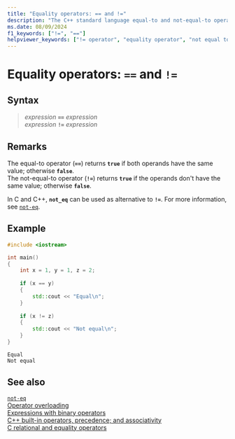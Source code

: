 ```yaml
---
title: "Equality operators: == and !="
description: "The C++ standard language equal-to and not-equal-to operator syntax and use."
ms.date: 08/09/2024
f1_keywords: ["!=", "=="]
helpviewer_keywords: ["!= operator", "equality operator", "not equal to operator", "equality operator [C++], syntax", "== operator", "equal to operator"]
---
```

# Equality operators: `==` and `!=`

## Syntax

> *expression* **`==`** *expression*\
> *expression* **`!=`** *expression*

## Remarks

The equal-to operator (**`==`**) returns **`true`** if both operands have the same value; otherwise **`false`**.\
The not-equal-to operator (**`!=`**) returns **`true`** if the operands don't have the same value; otherwise **`false`**.

In C and C++, **`not_eq`** can be used as alternative to **`!=`**. For more information, see [`not-eq`](../c-runtime-library/reference/not-eq.md).

## Example

```cpp
#include <iostream>

int main()
{
    int x = 1, y = 1, z = 2;
    
    if (x == y)
    {
        std::cout << "Equal\n";
    }
    
    if (x != z)
    {
        std::cout << "Not equal\n";
    }
}
```

```output
Equal
Not equal
```

## See also

[`not-eq`](../c-runtime-library/reference/not-eq.md)\
[Operator overloading](../cpp/operator-overloading.md)\
[Expressions with binary operators](../cpp/expressions-with-binary-operators.md)\
[C++ built-in operators, precedence; and associativity](../cpp/cpp-built-in-operators-precedence-and-associativity.md)\
[C relational and equality operators](../c-language/c-relational-and-equality-operators.md)
